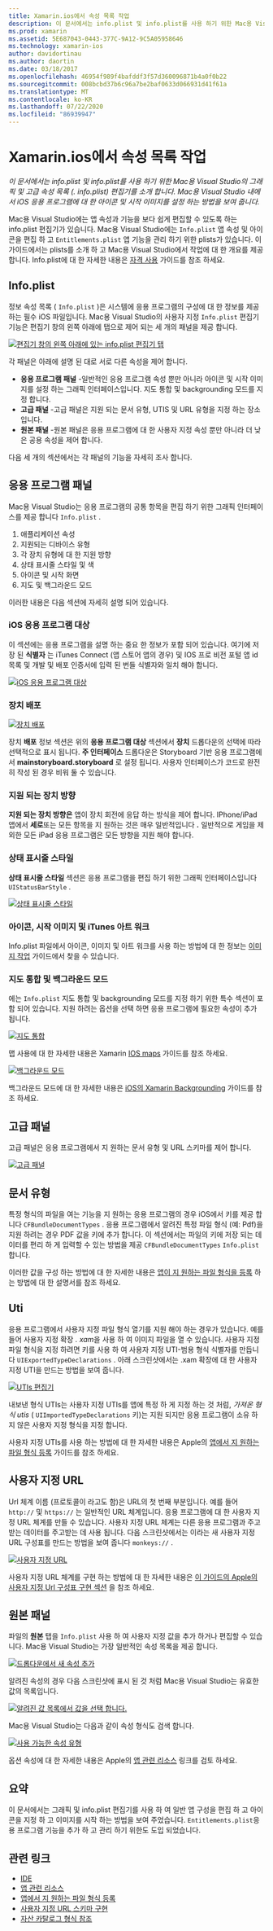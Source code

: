 ```yaml
---
title: Xamarin.ios에서 속성 목록 작업
description: 이 문서에서는 info.plist 및 info.plist를 사용 하기 위한 Mac용 Visual Studio의 그래픽 및 고급 속성 목록 (. info.plist) 편집기를 소개 합니다. Mac용 Visual Studio 내에서 iOS 응용 프로그램에 대 한 아이콘 및 시작 이미지를 설정 하는 방법을 보여 줍니다.
ms.prod: xamarin
ms.assetid: 5E687043-0443-377C-9A12-9C5A05958646
ms.technology: xamarin-ios
author: davidortinau
ms.author: daortin
ms.date: 03/18/2017
ms.openlocfilehash: 46954f989f4bafddf3f57d360096871b4a0f0b22
ms.sourcegitcommit: 008bcbd37b6c96a7be2baf0633d066931d41f61a
ms.translationtype: MT
ms.contentlocale: ko-KR
ms.lasthandoff: 07/22/2020
ms.locfileid: "86939947"
---
```

# <a name="working-with-property-lists-in-xamarinios"></a>Xamarin.ios에서 속성 목록 작업

_이 문서에서는 info.plist 및 info.plist를 사용 하기 위한 Mac용 Visual Studio의 그래픽 및 고급 속성 목록 (. info.plist) 편집기를 소개 합니다. Mac용 Visual Studio 내에서 iOS 응용 프로그램에 대 한 아이콘 및 시작 이미지를 설정 하는 방법을 보여 줍니다._

Mac용 Visual Studio에는 앱 속성과 기능을 보다 쉽게 편집할 수 있도록 하는 info.plist 편집기가 있습니다. Mac용 Visual Studio에는 `Info.plist` 앱 속성 및 아이콘을 편집 하 고 `Entitlements.plist` 앱 기능을 관리 하기 위한 plists가 있습니다. 이 가이드에서는 plists를 소개 하 고 Mac용 Visual Studio에서 작업에 대 한 개요를 제공 합니다. Info.plist에 대 한 자세한 내용은 [자격 사용](~/ios/deploy-test/provisioning/entitlements.md) 가이드를 참조 하세요.

## <a name="infoplist"></a>Info.plist

정보 속성 목록 ( `Info.plist` )은 시스템에 응용 프로그램의 구성에 대 한 정보를 제공 하는 필수 iOS 파일입니다. Mac용 Visual Studio의 사용자 지정 `Info.plist` 편집기 기능은 편집기 창의 왼쪽 아래에 탭으로 제어 되는 세 개의 패널을 제공 합니다.

 [![편집기 창의 왼쪽 아래에 있는 info.plist 편집기 탭](property-lists-images/tabs.png)](property-lists-images/tabs.png#lightbox)

각 패널은 아래에 설명 된 대로 서로 다른 속성을 제어 합니다.

- **응용 프로그램 패널** -일반적인 응용 프로그램 속성 뿐만 아니라 아이콘 및 시작 이미지를 설정 하는 그래픽 인터페이스입니다. 지도 통합 및 backgrounding 모드를 지정 합니다.
- **고급 패널** -고급 패널은 지원 되는 문서 유형, UTIS 및 URL 유형을 지정 하는 장소입니다.
- **원본 패널** -원본 패널은 응용 프로그램에 대 한 사용자 지정 속성 뿐만 아니라 더 낮은 공용 속성을 제어 합니다.

다음 세 개의 섹션에서는 각 패널의 기능을 자세히 조사 합니다.

## <a name="application-panel"></a>응용 프로그램 패널

Mac용 Visual Studio는 응용 프로그램의 공통 항목을 편집 하기 위한 그래픽 인터페이스를 제공 합니다 `Info.plist` .

1. 애플리케이션 속성
1. 지원되는 디바이스 유형
1. 각 장치 유형에 대 한 지원 방향
1. 상태 표시줄 스타일 및 색
1. 아이콘 및 시작 화면
1. 지도 및 백그라운드 모드

이러한 내용은 다음 섹션에 자세히 설명 되어 있습니다.

 <a name="iOS_Application_Target"></a>

### <a name="ios-application-target"></a>iOS 응용 프로그램 대상

이 섹션에는 응용 프로그램을 설명 하는 중요 한 정보가 포함 되어 있습니다.
여기에 저장 된 **식별자** 는 iTunes Connect (앱 스토어 앱의 경우) 및 IOS 프로 비전 포털 앱 id 목록 및 개발 및 배포 인증서에 입력 된 번들 식별자와 일치 해야 합니다.

 [![iOS 응용 프로그램 대상](property-lists-images/image24.png)](property-lists-images/image24.png#lightbox)

### <a name="device-deployment"></a>장치 배포

 [![장치 배포](property-lists-images/deployment.png)](property-lists-images/deployment.png#lightbox)

장치 **배포** 정보 섹션은 위의 **응용 프로그램 대상** 섹션에서 **장치** 드롭다운의 선택에 따라 선택적으로 표시 됩니다. **주 인터페이스** 드롭다운은 Storyboard 기반 응용 프로그램에서 **mainstoryboard.storyboard** 로 설정 됩니다. 사용자 인터페이스가 코드로 완전히 작성 된 경우 비워 둘 수 있습니다.

### <a name="supported-device-orientations"></a>지원 되는 장치 방향

 **지원 되는 장치 방향은** 앱이 장치 회전에 응답 하는 방식을 제어 합니다. IPhone/iPad 앱에서 **세로**또는 모든 항목을 지 원하는 것은 매우 일반적입니다 **.** 일반적으로 게임을 제외한 모든 iPad 응용 프로그램은 모든 방향을 지원 해야 합니다.

### <a name="status-bar-styles"></a>상태 표시줄 스타일

**상태 표시줄 스타일** 섹션은 응용 프로그램을 편집 하기 위한 그래픽 인터페이스입니다 `UIStatusBarStyle` .

 [![상태 표시줄 스타일](property-lists-images/status.png)](property-lists-images/status.png#lightbox)

 <a name="Icons"></a>

### <a name="icons-launch-images-and-itunes-artwork"></a>아이콘, 시작 이미지 및 iTunes 아트 워크

Info.plist 파일에서 아이콘, 이미지 및 아트 워크를 사용 하는 방법에 대 한 정보는 [이미지 작업](~/ios/app-fundamentals/images-icons/index.md) 가이드에서 찾을 수 있습니다.

### <a name="maps-integration-and-background-modes"></a>지도 통합 및 백그라운드 모드

에는 `Info.plist` 지도 통합 및 backgrounding 모드를 지정 하기 위한 특수 섹션이 포함 되어 있습니다. 지원 하려는 옵션을 선택 하면 응용 프로그램에 필요한 속성이 추가 됩니다.

 [![지도 통합](property-lists-images/maps.png)](property-lists-images/maps.png#lightbox)

맵 사용에 대 한 자세한 내용은 Xamarin [IOS maps](~/ios/user-interface/controls/ios-maps/index.md) 가이드를 참조 하세요.

 [![백그라운드 모드](property-lists-images/bging.png)](property-lists-images/bging.png#lightbox)

백그라운드 모드에 대 한 자세한 내용은 [iOS의 Xamarin Backgrounding](~/ios/app-fundamentals/backgrounding/introduction-to-backgrounding-in-ios.md) 가이드를 참조 하세요.

## <a name="advanced-panel"></a>고급 패널

고급 패널은 응용 프로그램에서 지 원하는 문서 유형 및 URL 스키마를 제어 합니다.

 [![고급 패널](property-lists-images/image34.png)](property-lists-images/image34.png#lightbox)

 <a name="Document_Types"></a>

## <a name="document-types"></a>문서 유형

특정 형식의 파일을 여는 기능을 지 원하는 응용 프로그램의 경우 iOS에서 키를 제공 합니다 `CFBundleDocumentTypes` . 응용 프로그램에서 알려진 특정 파일 형식 (예: Pdf)을 지원 하려는 경우 PDF 값을 키에 추가 합니다. 이 섹션에서는 파일의 키에 저장 되는 데이터를 편리 하 게 입력할 수 있는 방법을 제공 `CFBundleDocumentTypes` `Info.plist` 합니다.

이러한 값을 구성 하는 방법에 대 한 자세한 내용은 [앱이 지 원하는 파일 형식을 등록](https://developer.apple.com/library/ios/#documentation/FileManagement/Conceptual/DocumentInteraction_TopicsForIOS/Articles/RegisteringtheFileTypesYourAppSupports.html) 하는 방법에 대 한 설명서를 참조 하세요.

## <a name="utis"></a>Uti

응용 프로그램에서 사용자 지정 파일 형식 열기를 지원 해야 하는 경우가 있습니다. 예를 들어 사용자 지정 확장 *. xam*을 사용 하 여 이미지 파일을 열 수 있습니다. 사용자 지정 파일 형식을 지정 하려면 키를 사용 하 여 사용자 지정 UTI-범용 형식 식별자를 만듭니다 `UIExportedTypeDeclarations` . 아래 스크린샷에서는 .xam 확장에 대 한 사용자 지정 UTI을 만드는 방법을 보여 줍니다.

 [![UTIs 편집기](property-lists-images/uti.png)](property-lists-images/uti.png#lightbox)

내보낸 형식 UTIs는 사용자 지정 UTIs를 앱에 특정 하 게 지정 하는 것 처럼, *가져온 형식 utis* ( `UIImportedTypeDeclarations` 키)는 지원 되지만 응용 프로그램이 소유 하지 않은 사용자 지정 형식을 지정 합니다.

사용자 지정 UTIs를 사용 하는 방법에 대 한 자세한 내용은 Apple의 [앱에서 지 원하는 파일 형식 등록](https://developer.apple.com/library/ios/documentation/FileManagement/Conceptual/understanding_utis/understand_utis_declare/understand_utis_declare.html#//apple_ref/doc/uid/TP40001319-CH204-SW1) 가이드를 참조 하세요.

## <a name="custom-urls"></a>사용자 지정 URL

Url 체계 이름 (프로토콜이 라고도 함)은 URL의 첫 번째 부분입니다. 예를 들어 `http://` 및 `https://` 는 일반적인 URL 체계입니다. 응용 프로그램에 대 한 사용자 지정 URL 체계를 만들 수 있습니다. 사용자 지정 URL 체계는 다른 응용 프로그램과 주고받는 데이터를 주고받는 데 사용 됩니다. 다음 스크린샷에서는 이라는 새 사용자 지정 URL 구성표를 만드는 방법을 보여 줍니다 `monkeys://` .

 [![사용자 지정 URL](property-lists-images/url.png)](property-lists-images/url.png#lightbox)

사용자 지정 URL 체계를 구현 하는 방법에 대 한 자세한 내용은 [이 가이드의 Apple의 사용자 지정 Url 구성표 구현 섹션](https://developer.apple.com/library/ios/documentation/iPhone/Conceptual/iPhoneOSProgrammingGuide/AdvancedAppTricks/AdvancedAppTricks.html) 을 참조 하세요.

## <a name="source-panel"></a>원본 패널

파일의 **원본** 탭을 `Info.plist` 사용 하 여 사용자 지정 값을 추가 하거나 편집할 수 있습니다. Mac용 Visual Studio는 가장 일반적인 속성 목록을 제공 합니다.

 [![드롭다운에서 새 속성 추가](property-lists-images/image31.png)](property-lists-images/image31.png#lightbox)

알려진 속성의 경우 다음 스크린샷에 표시 된 것 처럼 Mac용 Visual Studio는 유효한 값의 목록입니다.

 [![알려진 값 목록에서 값을 선택 합니다.](property-lists-images/image32.png)](property-lists-images/image32.png#lightbox)

Mac용 Visual Studio는 다음과 같이 속성 형식도 검색 합니다.

 [![사용 가능한 속성 유형](property-lists-images/image33.png)](property-lists-images/image33.png#lightbox)

옵션 속성에 대 한 자세한 내용은 Apple의 [앱 관련 리소스](https://developer.apple.com/library/ios/#DOCUMENTATION/iPhone/Conceptual/iPhoneOSProgrammingGuide/App-RelatedResources/App-RelatedResources.html) 링크를 검토 하세요.

 <a name="Entitlements"></a>

## <a name="summary"></a>요약

이 문서에서는 그래픽 및 info.plist 편집기를 사용 하 여 일반 앱 구성을 편집 하 고 아이콘을 지정 하 고 이미지를 시작 하는 방법을 보여 주었습니다. `Entitlements.plist`응용 프로그램 기능을 추가 하 고 관리 하기 위한도 도입 되었습니다.

## <a name="related-links"></a>관련 링크

- [IDE](https://github.com/xamarin/recipes/tree/master/Recipes/cross-platform/ide)
- [앱 관련 리소스](https://developer.apple.com/library/ios/#DOCUMENTATION/iPhone/Conceptual/iPhoneOSProgrammingGuide/App-RelatedResources/App-RelatedResources.html)
- [앱에서 지 원하는 파일 형식 등록](https://developer.apple.com/library/ios/#documentation/FileManagement/Conceptual/DocumentInteraction_TopicsForIOS/Articles/RegisteringtheFileTypesYourAppSupports.html)
- [사용자 지정 URL 스키마 구현](https://developer.apple.com/library/ios/documentation/iPhone/Conceptual/iPhoneOSProgrammingGuide/AdvancedAppTricks/AdvancedAppTricks.html)
- [자산 카탈로그 형식 참조](https://developer.apple.com/library/archive/documentation/Xcode/Reference/xcode_ref-Asset_Catalog_Format/index.html#//apple_ref/doc/uid/TP40015170-CH18-SW1)
